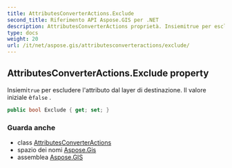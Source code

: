 ```yaml
---
title: AttributesConverterActions.Exclude
second_title: Riferimento API Aspose.GIS per .NET
description: AttributesConverterActions proprietà. Insiemitrue per escludere lattributo dal layer di destinazione. Il valore iniziale èfalse .
type: docs
weight: 20
url: /it/net/aspose.gis/attributesconverteractions/exclude/
---
```

## AttributesConverterActions.Exclude property

Insiemi`true` per escludere l'attributo dal layer di destinazione. Il valore iniziale è`false` .

```csharp
public bool Exclude { get; set; }
```

### Guarda anche

* class [AttributesConverterActions](../)
* spazio dei nomi [Aspose.Gis](../../attributesconverteractions/)
* assemblea [Aspose.GIS](../../../)


